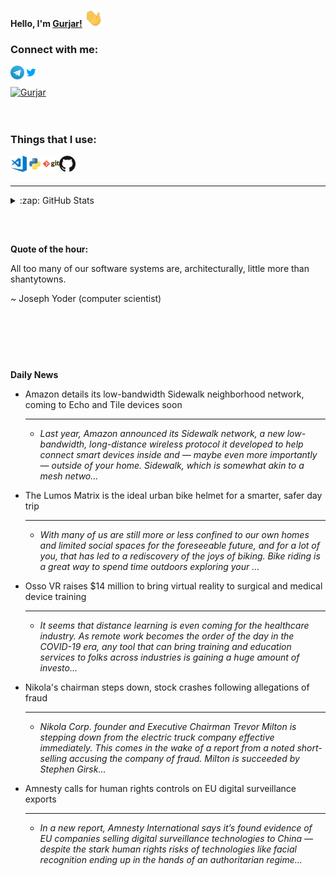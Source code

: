 #### Hello, I'm [Gurjar!](https://GurjarKing.github.io) <img src="https://raw.githubusercontent.com/ABSphreak/ABSphreak/master/gifs/Hi.gif" width="30px"></h2>


### Connect with me:

[<img align="left" alt="Gurjar | Telegram" width="22px" src="https://raw.githubusercontent.com/github/explore/80688e429a7d4ef2fca1e82350fe8e3517d3494d/topics/telegram/telegram.png" />][Telegram]
[<img align="left" alt="Gurjar | Twitter" width="22px" src="https://raw.githubusercontent.com/github/explore/80688e429a7d4ef2fca1e82350fe8e3517d3494d/topics/twitter/twitter.png" />][Twitter]
<br >
<br >
<a href="https://github.com/GurjarKing"><img src="https://komarev.com/ghpvc/?username=GurjarKing" alt="Gurjar" /></a> <br />
<br />
<br />
<!-- <br >

![](https://visitor-badge.glitch.me/badge?page_id=GurjarKing)

<br /> -->

### Things that I use:

[<img align="left" alt="Visual Studio Code" width="26px" src="https://raw.githubusercontent.com/github/explore/80688e429a7d4ef2fca1e82350fe8e3517d3494d/topics/visual-studio-code/visual-studio-code.png" />][VSCode]
[<img align="left" alt="Python" width="26px" src="https://raw.githubusercontent.com/github/explore/80688e429a7d4ef2fca1e82350fe8e3517d3494d/topics/python/python.png" />][Python]
[<img align="left" alt="Git" width="26px" src="https://raw.githubusercontent.com/github/explore/80688e429a7d4ef2fca1e82350fe8e3517d3494d/topics/git/git.png" />][Git]
[<img align="left" alt="GitHub" width="26px" src="https://raw.githubusercontent.com/github/explore/78df643247d429f6cc873026c0622819ad797942/topics/github/github.png" />][Github]

<br />
<br />

---
<details>
  <summary>:zap: GitHub Stats</summary>

<img align="left" alt="Gurjar's Github Stats" src="https://github-readme-stats.vercel.app/api?username=GurjarKing&show_icons=true&hide_border=true&count_private=true&include_all_commit=true&theme=algolia" />

</details>

<!-- ### 🔔 My latest tweet
<a href="https://twitter.com/Gurjar_King43" target="_blank">
	<img src="https://github.com/GurjarKing/GurjarKing/raw/master/tweet.png" width="70%" align="center" alt="Click to view on Twitter" title="My latest tweet, as an image"/>
</a> -->
<br>

<pre>

</pre>

**Quote of the hour:**

All too many of our software systems are, architecturally, little more than shantytowns.

~ Joseph Yoder (computer scientist)
<pre>

</pre>
<br>
<pre>


</pre>
<strong>Daily News</strong>
  
  - Amazon details its low-bandwidth Sidewalk neighborhood network, coming to Echo and Tile devices soon
     <hr/>
     
      - *Last year, Amazon announced its Sidewalk network, a new low-bandwidth, long-distance wireless protocol it developed to help connect smart devices inside and — maybe even more importantly — outside of your home. Sidewalk, which is somewhat akin to a mesh netwo…*
     
  - The Lumos Matrix is the ideal urban bike helmet for a smarter, safer day trip
      <hr/>
      
      - *With many of us are still more or less confined to our own homes and limited social spaces for the foreseeable future, and for a lot of you, that has led to a rediscovery of the joys of biking. Bike riding is a great way to spend time outdoors exploring your …*
      
  - Osso VR raises $14 million to bring virtual reality to surgical and medical device training
      <hr/>
      
      - *It seems that distance learning is even coming for the healthcare industry. As remote work becomes the order of the day in the COVID-19 era, any tool that can bring training and education services to folks across industries is gaining a huge amount of investo…*
      
  - Nikola's chairman steps down, stock crashes following allegations of fraud
      <hr/>
      
      - *Nikola Corp. founder and Executive Chairman Trevor Milton is stepping down from the electric truck company effective immediately. This comes in the wake of a report from a noted short-selling accusing the company of fraud. Milton is succeeded by Stephen Girsk…*
       
  - Amnesty calls for human rights controls on EU digital surveillance exports
      <hr/>
       
       - *In a new report, Amnesty International says it’s found evidence of EU companies selling digital surveillance technologies to China — despite the stark human rights risks of technologies like facial recognition ending up in the hands of an authoritarian regime…*
      

<br />

[VSCode]: https://code.visualstudio.com/
[Python]: https://www.python.org/
[Git]: https://git-scm.com/
[Github]: https://github.com/
[Telegram]: https://t.me/Gurjar_King/
[Twitter]: https://twitter.com/Gurjar_King43/
